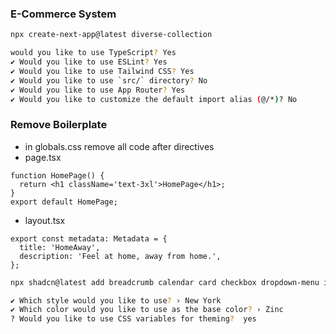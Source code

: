 ### E-Commerce System

```sh
npx create-next-app@latest diverse-collection
```

```sh
would you like to use TypeScript? Yes
✔ Would you like to use ESLint? Yes
✔ Would you like to use Tailwind CSS? Yes
✔ Would you like to use `src/` directory? No 
✔ Would you like to use App Router? Yes
✔ Would you like to customize the default import alias (@/*)? No 
```

### Remove Boilerplate

- in globals.css remove all code after directives
- page.tsx

```tsx
function HomePage() {
  return <h1 className='text-3xl'>HomePage</h1>;
}
export default HomePage;
```

- layout.tsx

```tsx
export const metadata: Metadata = {
  title: 'HomeAway',
  description: 'Feel at home, away from home.',
};
```



```sh
npx shadcn@latest add breadcrumb calendar card checkbox dropdown-menu input label popover scroll-area select separator table textarea toast skeleton
```

```sh
✔ Which style would you like to use? › New York
✔ Which color would you like to use as the base color? › Zinc
? Would you like to use CSS variables for theming?  yes
```